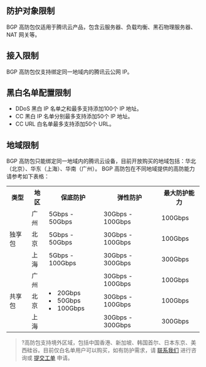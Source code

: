 ## 防护对象限制
BGP 高防包仅适用于腾讯云产品，包含云服务器、负载均衡、黑石物理服务器、NAT 网关等。

## 接入限制
BGP 高防包仅支持绑定同一地域内的腾讯云公网 IP。

## 黑白名单配置限制
- DDoS 黑白 IP 名单之和最多支持添加100个 IP 地址。
- CC 黑白 IP 名单分别最多支持添加50个 IP 地址。
- CC URL 白名单最多支持添加50个 URL。

## 地域限制
BGP 高防包只能绑定同一地域内的腾讯云设备，目前开放购买的地域包括：华北（北京）、华东（上海）、华南（广州）。
BGP 高防包在不同地域提供的高防能力请参考如下表格：
<table>
     <tr>
         <th>类型</th>  
         <th>地区</th>  
         <th>保底防护</th>  
         <th>弹性防护</th> 
		 <th>最大防护能力</th> 
     </tr>
	 <tr>
         <td   rowspan="3">独享包</td>  
         <td>广州</td>  
         <td>5Gbps - 50Gbps</td>  
         <td>30Gbps - 100Gbps</td>
		 <td>100Gbps</td>
     </tr> 
	 <tr>
         <td>北京</td>  
         <td>5Gbps - 50Gbps</td>  
         <td>30Gbps - 100Gbps</td>
		 <td>100Gbps</td>
     </tr>
	 <tr>
         <td>上海</td>  
         <td>5Gbps - 100Gbps</td>  
         <td>30Gbps - 300Gbps</td>
		 <td>300Gbps</td>
     </tr>
     </tr>
	 <tr>
         <td   rowspan="3">共享包</td>  
         <td>广州</td>  
         <td   rowspan="3"><li>20Gbps</li><li>50Gbps</li><li>100Gbps</li></td>  
         <td>30Gbps - 100Gbps</td>
		 <td>100Gbps</td>
     </tr> 
	 <tr>
         <td>北京</td>  
         <td>30Gbps - 100Gbps</td>
		 <td>100Gbps</td>
     </tr>
	 <tr>
         <td>上海</td>
         <td>30Gbps - 300Gbps</td>
		 <td>300Gbps</td>
    </tr>
		
		 
</table>

>?高防包支持境外区域，包括中国香港、新加坡、韩国首尔、日本东京、美西硅谷。目前仅白名单用户可以购买，如有防护需求，请 [联系我们](https://intl.cloud.tencent.com/support) 进行咨询或 [提交工单](https://console.cloud.tencent.com/workorder/category) 申请。
